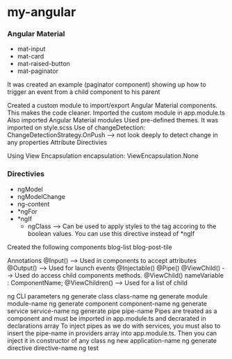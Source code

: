 # my-angular

### Angular Material ###
  * mat-input
  * mat-card
  * mat-raised-button
  * mat-paginator

It was created an example (paginator component) showing up how to trigger an event from a child component to his parent

Created a custom module to import/export Angular Material components. This makes the code cleaner.
Imported the custom module in app.module.ts
Also imported Angular Material modules
Used pre-defined themes. It was imported on style.scss
Use of changeDetection: ChangeDetectionStrategy.OnPush --> not look deeply to detect change in any properties
Attribute Directivies

Using View Encapsulation
encapsulation: ViewEncapsulation.None

### Directivies ###
  * ngModel
  * ngModelChange
  * ng-content
  * *ngFor
  * *ngIf
    * ngClass --> Can be used to apply styles to the tag accoring to the boolean values. You can use this directive instead of *ngIf

Created the following components
blog-list
blog-post-tile

Annotations
@Input() --> Used in components to accept attributes
@Output() --> Used for launch events
@Injectable()
@Pipe()
@ViewChild() --> Used do access child components methods. @ViewChild() nameVariable : ComponentName; 
@ViewChildren() --> Used for a list of child

ng CLI parameters
ng generate class class-name
ng generate module module-name
ng generate component component-name
ng generate service service-name
ng generate pipe pipe-name
Pipes are treated as a component and must be imported in app.module.ts and decrarated in declarations array
To inject pipes as we do with services, you must also to insert the pipe-name in providers array into app.module.ts. Then you can inject it in constructor of any class
ng new application-name
ng generate directive directive-name
ng test